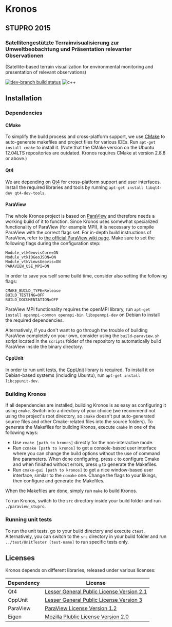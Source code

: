 Kronos
======

STUPRO 2015
-----------

### Satellitengestützte Terrainvisualisierung zur Umweltbeobachtung und Präsentation relevanter Observationen
(Satellite-based terrain visualization for environmental monitoring and presentation of relevant observations)

[![dev-branch build status](https://magnum.travis-ci.com/quappi/STUPRO.svg?token=YqyzbapTc49r8AJqkBGb&branch=develop)](https://magnum.travis-ci.com/quappi/STUPRO/) ![c++](https://img.shields.io/badge/language-C++-blue.svg)

Installation
------------

### Dependencies

#### CMake
To simplify the build process and cross-platform support, we use [CMake](https://cmake.org/) to auto-generate makefiles and project files for various IDEs. Run `apt-get install cmake` to install it. (Note that the CMake version on the Ubuntu 12.04LTS repositories are outdated. Kronos requires CMake at version 2.8.8 or above.)

#### Qt4
We are depending on [Qt4](http://www.qt.io/) for cross-platform support and user interfaces. Install the required libraries and tools by running `apt-get install libqt4-dev qt4-dev-tools`.

#### ParaView
The whole Kronos project is based on [ParaView](https://github.com/Kitware/ParaView) and therefore needs a working build of it to function. Since Kronos uses somewhat specialized functionality of ParaView (for example MPI), it is necessary to compile ParaView with the correct flags set. For in-depth build instructions of ParaView, refer to [the official ParaView wiki page](http://www.paraview.org/Wiki/ParaView:Build_And_Install). Make sure to set the following flags during the configuration step:
```
Module_vtkGeovisCore=ON
Module_vtkIOGeoJSON=ON
Module_vtkViewsGeovis=ON
PARAVIEW_USE_MPI=ON
```
In order to save yourself some build time, consider also setting the following flags:
```
CMAKE_BUILD_TYPE=Release
BUILD_TESTING=OFF
BUILD_DOCUMENTATION=OFF
```
ParaView MPI functionality requires the openMPI library, run `apt-get install openmpi-common openmpi-bin libopenmpi-dev` on Debian to install the required dependencies.

Alternatively, if you don't want to go through the trouble of building ParaView completely on your own, consider using the `build-paraview.sh` script located in the `scripts` folder of the repository to automatically build ParaView inside the binary directory.

#### CppUnit
In order to run unit tests, the [CppUnit](http://sourceforge.net/projects/cppunit/) library is required.
To install it on Debian-based systems (including Ubuntu), run `apt-get install libcppunit-dev`.

### Building Kronos
If all dependencies are installed, building Kronos is as easy as configuring it using `cmake`. Switch into a directory of your choice (we recommend not using the project's root directory, so `cmake` doesn't put auto-generated source files and other Cmake-related files into the source folders). To generate the Makefiles for building Kronos, execute `cmake` in one of the following ways:
* Use `cmake [path to kronos]` directly for the non-interactive mode.
* Run `ccmake [path to kronos]` to get a console-based user interface where you can change the build options without the use of command line parameters. When done configuring, press `c` to configure Cmake and when finished without errors, press `g` to generate the Makefiles.
* Run `cmake-gui [path to kronos]` to get a nice window-based user interface, similar to the `ccmake` one. Change the flags to your likings, then configure and generate the Makefiles.

When the Makefiles are done, simply run `make` to build Kronos.

To run Kronos, switch to the `src` directory inside your build folder and run `./paraview_stupro`.

### Running unit tests
To run the unit tests, go to your build directory and execute `ctest`. Alternatively, you can switch to the `src` directory in your build folder and run `../test/UnitTester [test-name]` to run specific tests only.

Licenses
--------

Kronos depends on different libraries, released under various licenses:

Dependency | License
-----------|---------
Qt4        | [Lesser General Public License Version 2.1](http://www.gnu.org/licenses/old-licenses/lgpl-2.1.html)
CppUnit    | [Lesser General Public License Version 3](http://www.gnu.org/copyleft/lesser.html)
ParaView   | [ParaView License Version 1.2](https://github.com/Kitware/ParaView/blob/master/License_v1.2.txt)
Eigen      | [Mozilla Plublic License Version 2.0](https://www.mozilla.org/en-US/MPL/2.0/)
